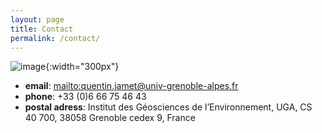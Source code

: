```yaml
---
layout: page
title: Contact
permalink: /contact/
---
```

![image]({{site.baseurl}}/img/grenoble.jpg){:width="300px"}

 - **email**: <mailto:quentin.jamet@univ-grenoble-alpes.fr>
 - **phone**: +33 (0)6 66 75 46 43
 - **postal adress**: Institut des Géosciences de l’Environnement, UGA, CS 40 700, 38058 Grenoble cedex 9, France
